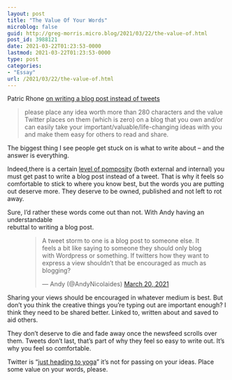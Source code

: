 ```yaml
---
layout: post
title: "The Value Of Your Words"
microblog: false
guid: http://greg-morris.micro.blog/2021/03/22/the-value-of.html
post_id: 3988121
date: 2021-03-22T01:23:53-0000
lastmod: 2021-03-22T01:23:53-0000
type: post
categories:
- "Essay"
url: /2021/03/22/the-value-of.html
---
```

<p>Patric Rhone <a href="https://www.patrickrhone.net/4480-2/">on writing a blog post instead of tweets</a></p><blockquote>please place any idea worth more than 280 characters and the value Twitter places on them (which is zero) on a blog that you own and/or can easily take your important/valuable/life-changing ideas with you and make them easy for others to read and share.</blockquote><p>The biggest thing I see people get stuck on is what to write about – and the answer is everything.</p><p>Indeed,there is a certain <a href="https://gr36.com/this-is-how-you-write/">level of pomposity</a> (both external and internal) you must get past to write a blog post instead of a tweet. That is why it feels so comfortable to stick to where you know best, but the words you are putting out deserve more. They deserve to be owned, published and not left to rot away.</p><p>Sure, I’d rather these words come out than not. With Andy having an understandable<br />rebuttal to writing a blog post.</p><figure class="kg-card kg-embed-card"><blockquote class="twitter-tweet"><p lang="en" dir="ltr">A tweet storm to one is a blog post to someone else. It feels a bit like saying to someone they should only blog with Wordpress or something. If twitters how they want to express a view shouldn’t that be encouraged as much as blogging?</p>— Andy (@AndyNicolaides) <a href="https://twitter.com/AndyNicolaides/status/1373360073595092992?ref_src=twsrc%5Etfw">March 20, 2021</a></blockquote>

</figure><p>Sharing your views should be encouraged in whatever medium is best. But don’t you think the creative things you’re typing out are important enough? I think they need to be shared better. Linked to, written about and saved to aid others.</p><p>They don’t deserve to die and fade away once the newsfeed scrolls over them. Tweets don’t last, that’s part of why they feel so easy to write out. It’s why you feel so comfortable.</p><p>Twitter is “<a href="https://www.wired.com/story/twitter-jack-dorsey-mans-monastery/">just heading to yoga</a>” it’s not for passing on your ideas. Place some value on your words, please.</p>
